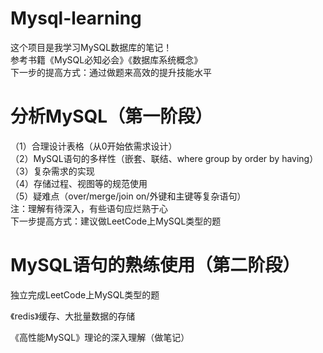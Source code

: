 # Mysql-learning
这个项目是我学习MySQL数据库的笔记！<br>
参考书籍《MySQL必知必会》《数据库系统概念》<br>
下一步的提高方式：通过做题来高效的提升技能水平

# 分析MySQL（第一阶段）
（1）合理设计表格（从0开始依需求设计）<br>
（2）MySQL语句的多样性（嵌套、联结、where  group by  order by  having）<br>
（3）复杂需求的实现<br>
（4）存储过程、视图等的规范使用<br>
（5）疑难点（over/merge/join on/外键和主键等复杂语句）<br>
注：理解有待深入，有些语句应烂熟于心<br>
下一步提高方式：建议做LeetCode上MySQL类型的题
# MySQL语句的熟练使用（第二阶段）
独立完成LeetCode上MySQL类型的题

《redis》缓存、大批量数据的存储

《高性能MySQL》理论的深入理解（做笔记）
